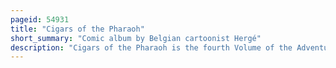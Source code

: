 ```yaml
---
pageid: 54931
title: "Cigars of the Pharaoh"
short_summary: "Comic album by Belgian cartoonist Hergé"
description: "Cigars of the Pharaoh is the fourth Volume of the Adventures of Tintin, the Series of comic Albums by belgian Cartoonist Hergé. From December 1932 to february 1934 it was published weekly by the conservative belgian Newspaper Le Vingtime Sicle for its Children's Supplement Le Petit Vingtime. The Story is about the young belgian Reporter Tintin and his Dog Snowy who are traveling in Egypt when they discover a tomb full of dead Egyptianologists and Boxes of Cigars. Pursuing the Mystery of these Cigars, they travel across Arabia and India, and reveal the Secrets of an international Drug smuggling Enterprise."
---
```

